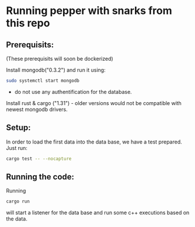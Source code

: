 # Running pepper with snarks from this repo


## Prerequisits:

(These prerequisits will soon be dockerized)

Install mongodb("0.3.2") and run it using:

```sh
sudo systemctl start mongodb

``` 
- do not use any authentification for the database.


Install rust & cargo ("1.31") - older versions would not be compatible with newest mongodb drivers.



## Setup:

In order to load the first data into the data base, we have a test prepared. Just run:


```sh
cargo test -- --nocapture

```

## Running the code:

Running 

```sh
cargo run 

```

will start a listener for the data base and run some c++ executions based on the data.
